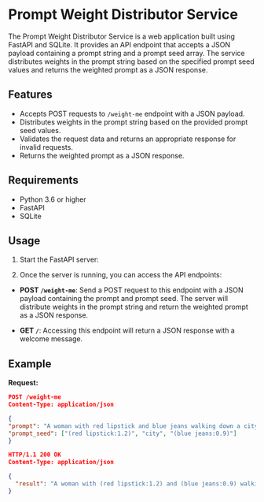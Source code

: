 # Prompt Weight Distributor Service

The Prompt Weight Distributor Service is a web application built using FastAPI and SQLite. It provides an API endpoint that accepts a JSON payload containing a prompt string and a prompt seed array. The service distributes weights in the prompt string based on the specified prompt seed values and returns the weighted prompt as a JSON response.

## Features

- Accepts POST requests to `/weight-me` endpoint with a JSON payload.
- Distributes weights in the prompt string based on the provided prompt seed values.
- Validates the request data and returns an appropriate response for invalid requests.
- Returns the weighted prompt as a JSON response.

## Requirements

- Python 3.6 or higher
- FastAPI
- SQLite


## Usage

1. Start the FastAPI server:


2. Once the server is running, you can access the API endpoints:

- **POST `/weight-me`**: Send a POST request to this endpoint with a JSON payload containing the prompt and prompt seed. The server will distribute weights in the prompt string and return the weighted prompt as a JSON response.

- **GET `/`**: Accessing this endpoint will return a JSON response with a welcome message.

## Example

**Request:**

```json
POST /weight-me
Content-Type: application/json

{
"prompt": "A woman with red lipstick and blue jeans walking down a city street",
"prompt_seed": ["(red lipstick:1.2)", "city", "(blue jeans:0.9)"]
}

HTTP/1.1 200 OK
Content-Type: application/json

{
  "result": "A woman with (red lipstick:1.2) and (blue jeans:0.9) walking down a city street"
}



